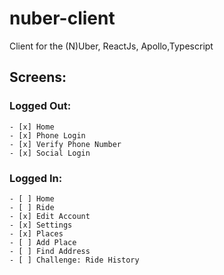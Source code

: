 # nuber-client

Client for the (N)Uber, ReactJs, Apollo,Typescript

## Screens:

### Logged Out:

    - [x] Home
    - [x] Phone Login
    - [x] Verify Phone Number
    - [x] Social Login

### Logged In:

    - [ ] Home
    - [ ] Ride
    - [x] Edit Account
    - [x] Settings
    - [x] Places
    - [ ] Add Place
    - [ ] Find Address
    - [ ] Challenge: Ride History
